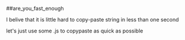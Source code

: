 ##are_you_fast_enough

I belive that it is little hard to copy-paste string in less than one second

let's just use some .js to copypaste as quick as possible